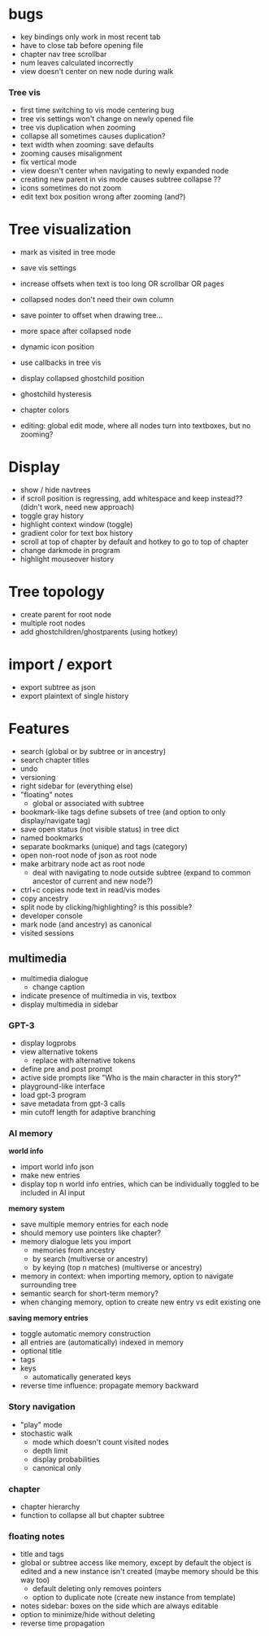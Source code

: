 # bugs

* key bindings only work in most recent tab
* have to close tab before opening file
* chapter nav tree scrollbar
* num leaves calculated incorrectly
* view doesn't center on new node during walk

### Tree vis
* first time switching to vis mode centering bug
* tree vis settings won't change on newly opened file
* tree vis duplication when zooming
* collapse all sometimes causes duplication?
* text width when zooming: save defaults
* zooming causes misalignment
* fix vertical mode
* view doesn't center when navigating to newly expanded node
* creating new parent in vis mode causes subtree collapse ??
* icons sometimes do not zoom
* edit text box position wrong after zooming (and?)

# Tree visualization

* mark as visited in tree mode
* save vis settings
* increase offsets when text is too long OR scrollbar OR pages
* collapsed nodes don't need their own column
* save pointer to offset when drawing tree...
 
* more space after collapsed node
* dynamic icon position
* use callbacks in tree vis
* display collapsed ghostchild position
* ghostchild hysteresis
* chapter colors

- editing: 
global edit mode, where all nodes turn into textboxes, but no zooming?


# Display
 
* show / hide navtrees
* if scroll position is regressing, add whitespace and keep instead?? (didn't work, need new approach)
* toggle gray history
* highlight context window (toggle)
* gradient color for text box history
* scroll at top of chapter by default and hotkey to go to top of chapter
* change darkmode in program
* highlight mouseover history

# Tree topology

* create parent for root node
* multiple root nodes
* add ghostchildren/ghostparents (using hotkey)


# import / export 
* export subtree as json
* export plaintext of single history


# Features

* search (global or by subtree or in ancestry)
* search chapter titles
* undo
* versioning
* right sidebar for (everything else)
* "floating" notes
    * global or associated with subtree
* bookmark-like tags define subsets of tree (and option to only display/navigate tag)
* save open status (not visible status) in tree dict 
* named bookmarks
* separate bookmarks (unique) and tags (category) 
* open non-root node of json as root node
* make arbitrary node act as root node
    * deal with navigating to node outside subtree (expand to common 
    ancestor of current and new node?)
* ctrl+c copies node text in read/vis modes
* copy ancestry
* split node by clicking/highlighting? is this possible?
* developer console
* mark node (and ancestry) as canonical
* visited sessions

## multimedia

* multimedia dialogue
    * change caption
* indicate presence of multimedia in vis, textbox
* display multimedia in sidebar

### GPT-3

* display logprobs
* view alternative tokens 
    * replace with alternative tokens
* define pre and post prompt
* active side prompts like "Who is the main character in this story?"
* playground-like interface
* load gpt-3 program
* save metadata from gpt-3 calls
* min cutoff length for adaptive branching

### AI memory

**world info**
- import world info json 
- make new entries
- display top n world info entries, which can be individually toggled to be included in AI input    

**memory system**

- save multiple memory entries for each node
- should memory use pointers like chapter?
- memory dialogue lets you import
    - memories from ancestry
    - by search (multiverse or ancestry)
    - by keying (top n matches) (multiverse or ancestry)
- memory in context: when importing memory, option to navigate surrounding tree
- semantic search for short-term memory?
- when changing memory, option to create new entry vs edit existing one

**saving memory entries**

- toggle automatic memory construction
- all entries are (automatically) indexed in memory
- optional title
- tags
- keys
    - automatically generated keys
- reverse time influence: propagate memory backward


### Story navigation

* "play" mode
* stochastic walk 
    * mode which doesn't count visited nodes
    * depth limit
    * display probabilities
    * canonical only
    
### chapter

- chapter hierarchy
- function to collapse all but chapter subtree

### floating notes

- title and tags
- global or subtree access like memory, except by default the object is edited and a new instance isn't created (maybe memory should be this way too)
    - default deleting only removes pointers
    - option to duplicate note (create new instance from template)
- notes sidebar: boxes on the side which are always editable
- option to minimize/hide without deleting
- reverse time propagation
